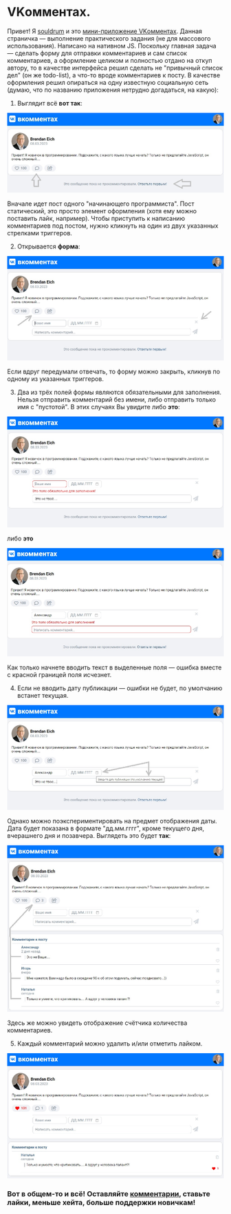 # VKомментах.

Привет! Я [souldrum](https://github.com/souldrum) и это [мини-приложение VKомментах](https://souldrum.github.io/comments-layout/). Данная страничка — выполнение практического задания (не для массового использования). Написано на нативном JS. Поскольку главная задача — сделать форму для отправки комментариев и сам список комментариев, а оформление целиком и полностью отдано на откуп автору, то в качестве интерфейса решил сделать не "привычный список дел" (он же todo-list), а что-то вроде комментариев к посту. В качестве оформления решил опираться на одну известную социальную сеть (думаю, что по названию приложения нетрудно догадаться, на какую):

1. Выглядит всё **вот так**:

![initial app](/public/images/readme/readme_initial-2.jpg)

Вначале идет пост одного "начинающего программиста". Пост статический, это просто элемент оформления (хотя ему можно поставить лайк, например). Чтобы приступить к написанию комментариев под постом, нужно кликнуть на один из двух указанных стрелками триггеров.

2. Открывается **форма**:

![form for comments](/public/images/readme/readme_open-close-form.jpg)

Если вдруг передумали отвечать, то форму можно закрыть, кликнув по одному из указанных триггеров.

3. Два из трёх полей формы являются обязательными для заполнения. Нельзя отправить комментарий без имени, либо отправить только имя с "пустотой". В этих случаях Вы увидите либо **это**:

![name invalid](/public/images/readme/readme_name-red.jpg)

либо **это**

![comments invalid](/public/images/readme/readme_comment-red.jpg)

Как только начнете вводить текст в выделенные поля — ошибка вместе с красной границей поля исчезнет.

4. Если не вводить дату публикации — ошибки не будет, по умолчанию встанет текущая.

![date](/public/images/readme/readme_date-default.jpg)

Однако можно поэкспериментировать на предмет отображения даты. Дата будет показана в формате "дд.мм.гггг", кроме текущего дня, вчерашнего дня и позавчера. Выглядеть это будет **так**:

![comments counter](/public/images/readme/readme_comments-counter.jpg)

Здесь же можно увидеть отображение счётчика количества комментариев.

5. Каждый комментарий можно удалить и/или отметить лайком.

![likes](/public/images/readme/readme_like-active.jpg)

### Вот в общем-то и всё! Оставляйте [комментарии](https://souldrum.github.io/comments-layout/), ставьте лайки, меньше хейта, больше поддержки новичкам!
